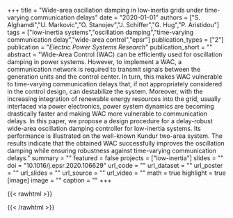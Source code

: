 +++
title = "Wide-area oscillation damping in low-inertia grids under time-varying communication delays"
date = "2020-01-01"
authors = ["S. Alghamdi","U. Markovic","O. Stanojev","J. Schiffer","G. Hug","P. Aristidou"]
tags = ["low-inertia systems","oscillation damping","time-varying communication delay","wide-area control","epsr"]
publication_types = ["2"]
publication = "_Electric Power Systems Research_"
publication_short = ""
abstract = "Wide-Area Control (WAC) can be efficiently used for oscillation damping in power systems. However, to implement a WAC, a communication network is required to transmit signals between the generation units and the control center. In turn, this makes WAC vulnerable to time-varying communication delays that, if not appropriately considered in the control design, can destabilize the system. Moreover, with the increasing integration of renewable energy resources into the grid, usually interfaced via power electronics, power system dynamics are becoming drastically faster and making WAC more vulnerable to communication delays. In this paper, we propose a design procedure for a delay-robust wide-area oscillation damping controller for low-inertia systems. Its performance is illustrated on the well-known Kundur two-area system. The results indicate that the obtained WAC successfully improves the oscillation damping while ensuring robustness against time-varying communication delays."
summary = ""
featured = false
projects = ["low-inertia"]
slides = ""
doi = "10.1016/j.epsr.2020.106629"
url_code = ""
url_dataset = ""
url_poster = ""
url_slides = ""
url_source = ""
url_video = ""
math = true
highlight = true
[image]
image = ""
caption = ""
+++

{{< rawhtml >}}
<div data-badge-details="right" data-badge-type="medium-donut" data-doi="10.1016/j.epsr.2020.106629" data-hide-no-mentions="true" class="altmetric-embed"></div>
{{< /rawhtml >}}
